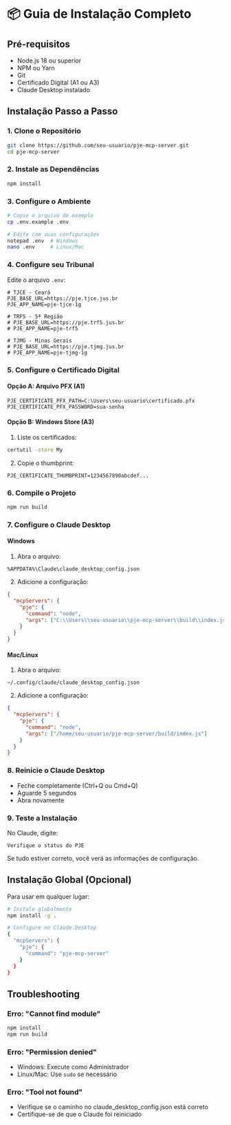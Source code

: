 # 📦 Guia de Instalação Completo

## Pré-requisitos

- Node.js 18 ou superior
- NPM ou Yarn
- Git
- Certificado Digital (A1 ou A3)
- Claude Desktop instalado

## Instalação Passo a Passo

### 1. Clone o Repositório

```bash
git clone https://github.com/seu-usuario/pje-mcp-server.git
cd pje-mcp-server
```

### 2. Instale as Dependências

```bash
npm install
```

### 3. Configure o Ambiente

```bash
# Copie o arquivo de exemplo
cp .env.example .env

# Edite com suas configurações
notepad .env  # Windows
nano .env     # Linux/Mac
```

### 4. Configure seu Tribunal

Edite o arquivo `.env`:

```env
# TJCE - Ceará
PJE_BASE_URL=https://pje.tjce.jus.br
PJE_APP_NAME=pje-tjce-1g

# TRF5 - 5ª Região
# PJE_BASE_URL=https://pje.trf5.jus.br
# PJE_APP_NAME=pje-trf5

# TJMG - Minas Gerais
# PJE_BASE_URL=https://pje.tjmg.jus.br
# PJE_APP_NAME=pje-tjmg-1g
```

### 5. Configure o Certificado Digital

#### Opção A: Arquivo PFX (A1)

```env
PJE_CERTIFICATE_PFX_PATH=C:\Users\seu-usuario\certificado.pfx
PJE_CERTIFICATE_PFX_PASSWORD=sua-senha
```

#### Opção B: Windows Store (A3)

1. Liste os certificados:
```cmd
certutil -store My
```

2. Copie o thumbprint:
```env
PJE_CERTIFICATE_THUMBPRINT=1234567890abcdef...
```

### 6. Compile o Projeto

```bash
npm run build
```

### 7. Configure o Claude Desktop

#### Windows

1. Abra o arquivo:
```
%APPDATA%\Claude\claude_desktop_config.json
```

2. Adicione a configuração:
```json
{
  "mcpServers": {
    "pje": {
      "command": "node",
      "args": ["C:\\Users\\seu-usuario\\pje-mcp-server\\build\\index.js"]
    }
  }
}
```

#### Mac/Linux

1. Abra o arquivo:
```
~/.config/claude/claude_desktop_config.json
```

2. Adicione a configuração:
```json
{
  "mcpServers": {
    "pje": {
      "command": "node",
      "args": ["/home/seu-usuario/pje-mcp-server/build/index.js"]
    }
  }
}
```

### 8. Reinicie o Claude Desktop

- Feche completamente (Ctrl+Q ou Cmd+Q)
- Aguarde 5 segundos
- Abra novamente

### 9. Teste a Instalação

No Claude, digite:
```
Verifique o status do PJE
```

Se tudo estiver correto, você verá as informações de configuração.

## Instalação Global (Opcional)

Para usar em qualquer lugar:

```bash
# Instale globalmente
npm install -g .

# Configure no Claude Desktop
{
  "mcpServers": {
    "pje": {
      "command": "pje-mcp-server"
    }
  }
}
```

## Troubleshooting

### Erro: "Cannot find module"
```bash
npm install
npm run build
```

### Erro: "Permission denied"
- Windows: Execute como Administrador
- Linux/Mac: Use `sudo` se necessário

### Erro: "Tool not found"
- Verifique se o caminho no claude_desktop_config.json está correto
- Certifique-se de que o Claude foi reiniciado 